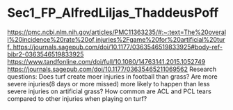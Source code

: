 # Sec1_FP_AlfredLiljas_ThaddeusPoff
[https://pmc.ncbi.nlm.nih.gov/articles/PMC11363235/#:~:text=The%20overall%20incidence%20rate%20of,injuries%2Fgame%20for%20artificial%20turf.
](https://journals.sagepub.com/doi/10.1177/0363546518808499?url_ver=Z39.88-2003&rfr_id=ori:rid:crossref.org&rfr_dat=cr_pub%20%200pubmed)
https://journals.sagepub.com/doi/10.1177/0363546519833925#body-ref-bibr2-0363546519833925
https://www.tandfonline.com/doi/full/10.1080/14763141.2015.1052749
https://journals.sagepub.com/doi/10.1177/03635465211069562
Research questions: 
Does turf create moer injuries in football than grass?
Are more severe injuries(8 days or more missed) more likely to happen than less severe injuries on artificial grass?
How common are ACL and PCL tears compared to other injuries when playing on turf?
